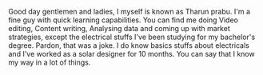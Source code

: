 Good day gentlemen and ladies,
I myself is known as Tharun prabu. I'm a fine guy with quick learning capabilities. 
You can find me doing Video editing, Content writing, Analysing data and coming up with market strategies, except the electrical stuffs I've been studying for my bachelor's degree.
Pardon, that was a joke. I do know basics stuffs about electricals and I've worked as a solar designer for 10 months. You can say that I know my way in a lot of things.

<!---
TharunPrabu7/TharunPrabu7 is a ✨ special ✨ repository because its `README.md` (this file) appears on your GitHub profile.
You can click the Preview link to take a look at your changes.
--->
